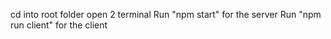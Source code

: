cd into root folder
open 2 terminal
Run "npm start" for the server
Run "npm run client" for the client

